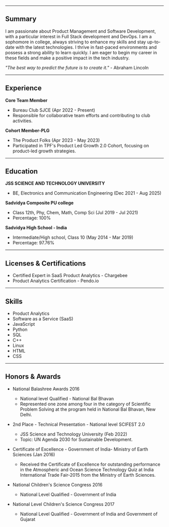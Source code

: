 
---

## Summary

I am passionate about Product Management and Software Development, with a particular interest in Full Stack development and DevOps. I am a sophomore in college, always striving to enhance my skills and stay up-to-date with the latest technologies. I thrive in fast-paced environments and possess a strong ability to learn quickly. I am eager to begin my career in these fields and make a positive impact in the tech industry.

*"The best way to predict the future is to create it."* - Abraham Lincoln

---

## Experience

**Core Team Member**
- Bureau Club SJCE (Apr 2022 - Present)
- Responsible for collaborative team efforts and contributing to club activities.

**Cohort Member-PLG**
- The Product Folks (Apr 2023 - May 2023)
- Participated in TPF's Product Led Growth 2.0 Cohort, focusing on product-led growth strategies.

---

## Education

**JSS SCIENCE AND TECHNOLOGY UNIVERSITY**
- BE, Electronics and Communication Engineering (Dec 2021 - Aug 2025)

**Sadvidya Composite PU college**
- Class 12th, Phy, Chem, Math, Comp Sci (Jul 2019 - Jul 2021)
- Percentage: 100%

**Sadvidya High School - India**
- Intermediate/High school, Class 10 (May 2014 - Mar 2019)
- Percentage: 97.76%

---

## Licenses & Certifications

- Certified Expert in SaaS Product Analytics - Chargebee
- Product Analytics Certification - Pendo.io

---

## Skills

- Product Analytics
- Software as a Service (SaaS)
- JavaScript
- Python
- SQL
- C++
- Linux
- HTML
- CSS

---

## Honors & Awards

- National Balashree Awards 2016
  - National level Qualified - National Bal Bhavan
  - Represented one zone among four in the category of Scientific Problem Solving at the program held in National Bal Bhavan, New Delhi.

- 2nd Place - Technical Presentation - National level SCIFEST 2.0
  - JSS Science and Technology University (Feb 2022)
  - Topic: UN Agenda 2030 for Sustainable Development.

- Certificate of Excellence - Government of India- Ministry of Earth Sciences (Jan 2016)
  - Received the Certificate of Excellence for outstanding performance in the Atmospheric and Ocean Science Technology Quiz at India International Trade Fair-2015 from the Ministry of Earth Sciences.

- National Children's Science Congress 2016
  - National Level Qualified - Government of India

- National Level Children's Science Congress 2017
  - National Level Qualified - Government of India and Government of Gujarat
